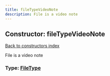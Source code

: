 ```yaml
---
title: fileTypeVideoNote
description: File is a video note
---
```

## Constructor: fileTypeVideoNote  
[Back to constructors index](index.md)



File is a video note




### Type: [FileType](../types/FileType.md)


